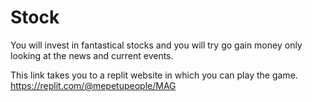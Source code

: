 # Stock
You will invest in fantastical stocks and you will try go gain money only looking at the news and current events.

This link takes you to a replit website in which you can play the game.
https://replit.com/@mepetupeople/MAG
